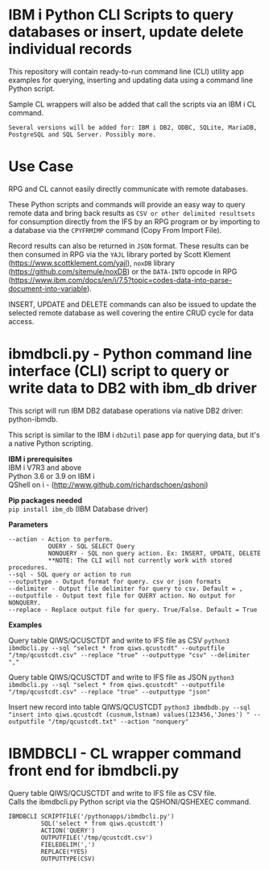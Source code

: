 # IBM i Python CLI Scripts to query databases or insert, update delete individual records
This repository will contain ready-to-run command line (CLI) utility app examples for querying, inserting and updating data using a command line Python script.   

Sample CL wrappers will also be added that call the scripts via an IBM i CL command.     

```Several versions will be added for: IBM i DB2, ODBC, SQLite, MariaDB, PostgreSQL and SQL Server. Possibly more.```

# Use Case
RPG and CL cannot easily directly communicate with remote databases.   

These Python scripts and commands will provide an easy way to query remote data and bring back results as ```CSV or other delimited resultsets``` for consumption directly from the IFS by an RPG program or by importing to a database via the ```CPYFRMIMP``` command (Copy From Import File).   

Record results can also be returned in ```JSON``` format. These results can be then consumed in RPG via the ```YAJL``` library ported by Scott Klement (https://www.scottklement.com/yajl), ```noxDB``` library (https://github.com/sitemule/noxDB) or the ```DATA-INTO``` opcode in RPG (https://www.ibm.com/docs/en/i/7.5?topic=codes-data-into-parse-document-into-variable).   

INSERT, UPDATE and DELETE commands can also be issued to update the selected remote database as well covering the entire CRUD cycle for data access. 

# ibmdbcli.py - Python command line interface (CLI) script to query or write data to DB2 with ibm_db driver
This script will run IBM DB2 database operations via native DB2 driver: python-ibmdb.

This script is similar to the IBM i ```db2util``` pase app for querying data, but it's a native Python scripting.

**IBM i prerequisites**   
IBM i V7R3 and above   
Python 3.6 or 3.9 on IBM i   
QShell on i - (http://www.github.com/richardschoen/qshoni)  

**Pip packages needed**  
```pip install ibm_db``` (IBM Database driver)  
  
**Parameters**
```
--action - Action to perform. 
           QUERY - SQL SELECT Query     
           NONQUERY - SQL non query action. Ex: INSERT, UPDATE, DELETE  
           **NOTE: The CLI will not currently work with stored procedures.  
--sql - SQL query or action to run  
--outputtype - Output format for query. csv or json formats  
--delimiter - Output file delimiter for query to csv. Default = ,  
--outputfile - Output text file for QUERY action. No output for NONQUERY.  
--replace - Replace output file for query. True/False. Default = True  
```

**Examples**

Query table QIWS/QCUSCTDT and write to IFS file as CSV
```python3 ibmdbcli.py --sql "select * from qiws.qcustcdt" --outputfile "/tmp/qcustcdt.csv" --replace "true" --outputtype "csv" --delimiter ","```  

Query table QIWS/QCUSCTDT and write to IFS file as JSON
```python3 ibmdbcli.py --sql "select * from qiws.qcustcdt" --outputfile "/tmp/qcustcdt.csv" --replace "true" --outputtype "json"```  

Insert new record into table QIWS/QCUSTCDT
```python3 ibmdbdb.py --sql "insert into qiws.qcustcdt (cusnum,lstnam) values(123456,'Jones') " --outputfile "/tmp/qcustcdt.txt" --action "nonquery"```

# IBMDBCLI - CL wrapper command front end for ibmdbcli.py

Query table QIWS/QCUSCTDT and write to IFS file as CSV file.   
Calls the ibmdbcli.py Python script via the QSHONI/QSHEXEC command. 

```
IBMDBCLI SCRIPTFILE('/pythonapps/ibmdbcli.py')                                      
         SQL('select * from qiws.qcustcdt')                  
         ACTION('QUERY')                                     
         OUTPUTFILE('/tmp/qcustcdt.csv')                          
         FIELEDELIM(',')                                     
         REPLACE(*YES) 
         OUTPUTTYPE(CSV)
```
